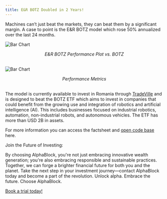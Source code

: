 ```yaml
---
title: E&R BOTZ Doubled in 2 Years!
---
```


Machines can’t just beat the markets, they can beat them by a significant margin. A case to point is the E&R BOTZ model which rose 50% annualized over the last 24 months.

![Bar Chart](https://media.licdn.com/dms/image/v2/D5612AQF-MJhy9hytzA/article-inline_image-shrink_1000_1488/article-inline_image-shrink_1000_1488/0/1736522248112?e=1755129600&v=beta&t=PBa7MLQ3HlZ4kwglH4QTZ2uCzMie81q8MYg287ynv_I)

<div align="center"><em>E&R BOTZ Performance Plot vs. BOTZ</em><br><br></div>

![Bar Chart](https://media.licdn.com/dms/image/v2/D5612AQHeNNq9fsbKiA/article-inline_image-shrink_1500_2232/article-inline_image-shrink_1500_2232/0/1736522270486?e=1755129600&v=beta&t=KxONpaPOJbChbhAGoQeFKT3vUSce70rkwLGCc9a7FUw)

<div align="center"><em>Performance Metrics</em><br><br></div>


The model is currently available to invest in Romania through [TradeVille](https://www.linkedin.com/company/tradeville/) and is designed to beat the BOTZ ETF which aims to invest in companies that could benefit from the growing use and integration of robotics and artificial intelligence (AI). This includes businesses focused on industrial robotics, automation, non-industrial robots, and autonomous vehicles. The ETF has more than USD 2B in assets.


For more information you can access the factsheet and [open code base](https://github.com/alphablockorg/SandBox---RankingAndPortfolioBuilding) here.

Join the Future of Investing:

By choosing AlphaBlock, you're not just embracing innovative wealth generation; you're also embracing responsible and sustainable practices. Together, we can forge a brighter financial future for both you and the planet. Take the next step in your investment journey—contact AlphaBlock today and become a part of the revolution. Unlock alpha. Embrace the future. Choose AlphaBlock.

[Book a trial today!](https://calendly.com/mukulpal/alphablock)